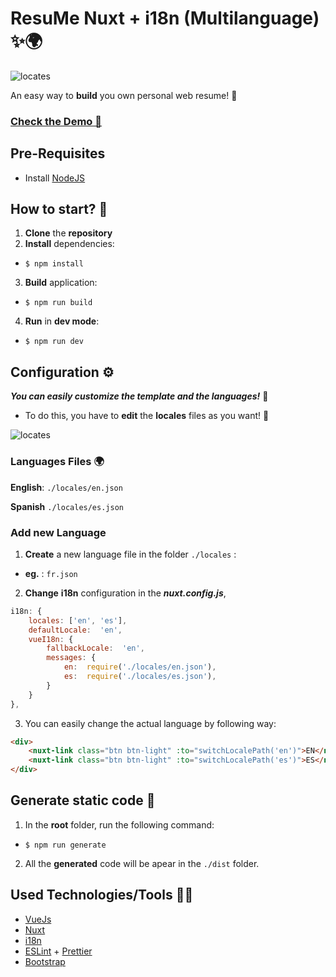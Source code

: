 
# ResuMe Nuxt + i18n (Multilanguage) ✨🌍

![locates](./documentation/ResumeLogo.png)

An easy way to **build** you own personal web resume! 💪
### [Check the Demo 💾](https://ivangreve.com/)

## Pre-Requisites 

- Install [NodeJS](https://nodejs.org/es/)


##  How to start? 🥳
1) **Clone** the **repository**
2) **Install** dependencies:
  - `$ npm install`
3) **Build** application:
  - `$ npm run build`
4) **Run** in **dev mode**:
  - `$ npm run dev`


## Configuration ⚙

***You can easily customize the template and the languages!*** 🚀
- To do this, you have to **edit** the **locales** files as you want! 📄

![locates](./documentation/localefiles.jpg)

### Languages Files 🌍
**English**: `./locales/en.json`

**Spanish** `./locales/es.json`

### Add new Language
1) **Create** a new language file in the folder `./locales` :
- **eg.** : `fr.json`
2) **Change** **i18n** configuration in the ***nuxt.config.js***, 
```javascript
i18n: {
	locales: ['en', 'es'],
	defaultLocale:  'en',
	vueI18n: {
		fallbackLocale:  'en',
		messages: {
			en:  require('./locales/en.json'),
			es:  require('./locales/es.json'),
		}
	}
},
```
3) You can easily change the actual language by following way:
```html
<div>
	<nuxt-link class="btn btn-light" :to="switchLocalePath('en')">EN</nuxt-link>
	<nuxt-link class="btn btn-light" :to="switchLocalePath('es')">ES</nuxt-link>
</div>
```

##  Generate static code 🥳
1) In the **root** folder, run the following command:
- `$ npm run generate`
2) All the **generated** code will be apear in the `./dist` folder.


## Used Technologies/Tools 🔧🦾

- [VueJs](https://vuejs.org/)
- [Nuxt](https://nuxtjs.org/)
- [i18n](https://nuxtjs.org/examples/i18n/)
- [ESLint](https://eslint.org/) + [Prettier](https://prettier.io/)
- [Bootstrap](https://getbootstrap.com/docs/4.1/getting-started/introduction/)
